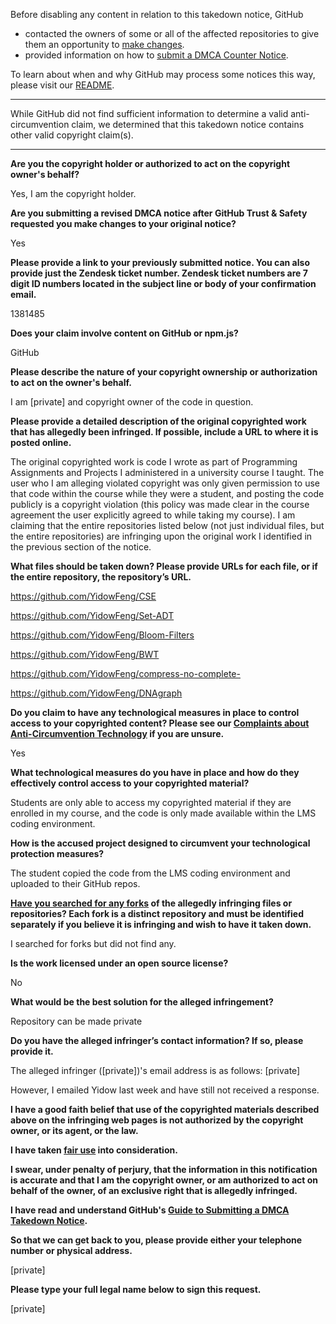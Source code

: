 Before disabling any content in relation to this takedown notice, GitHub
- contacted the owners of some or all of the affected repositories to give them an opportunity to [make changes](https://docs.github.com/en/github/site-policy/dmca-takedown-policy#a-how-does-this-actually-work).
- provided information on how to [submit a DMCA Counter Notice](https://docs.github.com/en/articles/guide-to-submitting-a-dmca-counter-notice).

To learn about when and why GitHub may process some notices this way, please visit our [README](https://github.com/github/dmca/blob/master/README.md#anatomy-of-a-takedown-notice).

---

While GitHub did not find sufficient information to determine a valid anti-circumvention claim, we determined that this takedown notice contains other valid copyright claim(s).

---

**Are you the copyright holder or authorized to act on the copyright owner's behalf?**

Yes, I am the copyright holder.

**Are you submitting a revised DMCA notice after GitHub Trust & Safety requested you make changes to your original notice?**

Yes

**Please provide a link to your previously submitted notice. You can also provide just the Zendesk ticket number. Zendesk ticket numbers are 7 digit ID numbers located in the subject line or body of your confirmation email.**

1381485

**Does your claim involve content on GitHub or npm.js?**

GitHub

**Please describe the nature of your copyright ownership or authorization to act on the owner's behalf.**

I am [private] and copyright owner of the code in question.

**Please provide a detailed description of the original copyrighted work that has allegedly been infringed. If possible, include a URL to where it is posted online.**

The original copyrighted work is code I wrote as part of Programming Assignments and Projects I administered in a university course I taught. The user who I am alleging violated copyright was only given permission to use that code within the course while they were a student, and posting the code publicly is a copyright violation (this policy was made clear in the course agreement the user explicitly agreed to while taking my course). I am claiming that the entire repositories listed below (not just individual files, but the entire repositories) are infringing upon the original work I identified in the previous section of the notice.

**What files should be taken down? Please provide URLs for each file, or if the entire repository, the repository’s URL.**

https://github.com/YidowFeng/CSE

https://github.com/YidowFeng/Set-ADT

https://github.com/YidowFeng/Bloom-Filters

https://github.com/YidowFeng/BWT

https://github.com/YidowFeng/compress-no-complete-

https://github.com/YidowFeng/DNAgraph

**Do you claim to have any technological measures in place to control access to your copyrighted content? Please see our <a href="https://docs.github.com/articles/guide-to-submitting-a-dmca-takedown-notice#complaints-about-anti-circumvention-technology">Complaints about Anti-Circumvention Technology</a> if you are unsure.**

Yes

**What technological measures do you have in place and how do they effectively control access to your copyrighted material?**

Students are only able to access my copyrighted material if they are enrolled in my course, and the code is only made available within the LMS coding environment.

**How is the accused project designed to circumvent your technological protection measures?**

The student copied the code from the LMS coding environment and uploaded to their GitHub repos.

**<a href="https://docs.github.com/articles/dmca-takedown-policy#b-what-about-forks-or-whats-a-fork">Have you searched for any forks</a> of the allegedly infringing files or repositories? Each fork is a distinct repository and must be identified separately if you believe it is infringing and wish to have it taken down.**

I searched for forks but did not find any.

**Is the work licensed under an open source license?**

No

**What would be the best solution for the alleged infringement?**

Repository can be made private

**Do you have the alleged infringer’s contact information? If so, please provide it.**

The alleged infringer ([private])'s email address is as follows: [private]

However, I emailed Yidow last week and have still not received a response.

**I have a good faith belief that use of the copyrighted materials described above on the infringing web pages is not authorized by the copyright owner, or its agent, or the law.**

**I have taken <a href="https://www.lumendatabase.org/topics/22">fair use</a> into consideration.**

**I swear, under penalty of perjury, that the information in this notification is accurate and that I am the copyright owner, or am authorized to act on behalf of the owner, of an exclusive right that is allegedly infringed.**

**I have read and understand GitHub's <a href="https://docs.github.com/articles/guide-to-submitting-a-dmca-takedown-notice/">Guide to Submitting a DMCA Takedown Notice</a>.**

**So that we can get back to you, please provide either your telephone number or physical address.**

[private]

**Please type your full legal name below to sign this request.**

[private]
